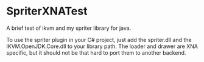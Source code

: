 SpriterXNATest
==============

A brief test of ikvm and my spriter library for java.

To use the spriter plugin in your C# project, just add the spriter.dll and the IKVM.OpenJDK.Core.dll to your library path.
The loader and drawer are XNA specific, but it should not be that hard to port them to another backend.
